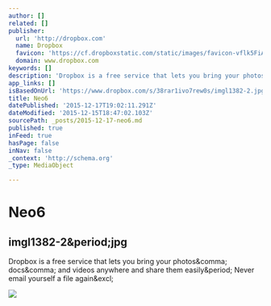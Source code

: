 ```yaml
---
author: []
related: []
publisher:
  url: 'http://dropbox.com'
  name: Dropbox
  favicon: 'https://cf.dropboxstatic.com/static/images/favicon-vflk5FiAC.ico'
  domain: www.dropbox.com
keywords: []
description: 'Dropbox is a free service that lets you bring your photos, docs, and videos anywhere and share them easily. Never email yourself a file again!'
app_links: []
isBasedOnUrl: 'https://www.dropbox.com/s/38rar1ivo7rew0s/imgl1382-2.jpg?dl=0'
title: Neo6
datePublished: '2015-12-17T19:02:11.291Z'
dateModified: '2015-12-15T18:47:02.103Z'
sourcePath: _posts/2015-12-17-neo6.md
published: true
inFeed: true
hasPage: false
inNav: false
_context: 'http://schema.org'
_type: MediaObject

---
```

# Neo6

<article style=""><h1>imgl1382-2&amp;period;jpg</h1><p>Dropbox is a free service that lets you bring your photos&amp;comma; docs&amp;comma; and videos anywhere and share them easily&amp;period; Never email yourself a file again&amp;excl;</p><img src="https://photos-6.dropbox.com/t/2/AADknvgw5ZKqbeb13r2cVbb4Y1uXchyc8v_jfvkadB-xOA/12/20752582/jpeg/1024x768/2/_/0/4/imgl1382-2.jpg/CMbR8gkgASACIAQgBSAHKAIoBw/38rar1ivo7rew0s/AACbStrc8ve4AbHFr2hqF6Hta/imgl1382-2.jpg" /></article>